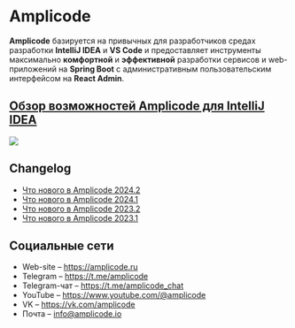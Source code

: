 # Amplicode

**Amplicode** базируется на привычных для разработчиков средах разработки **IntelliJ IDEA** и **VS Code** и предоставляет инструменты максимально **комфортной** и **эффективной** разработки сервисов и web-приложений на **Spring Boot** с административным пользовательским интерфейсом на **React Admin**.

## [Обзор возможностей Amplicode для IntelliJ IDEA](http://www.youtube.com/watch?v=7vIX8vbT3kM)
[![](https://i3.ytimg.com/vi/7vIX8vbT3kM/maxresdefault.jpg)](http://www.youtube.com/watch?v=7vIX8vbT3kM)

## Changelog

* [Что нового в Amplicode 2024.2](releases/2024.2.md)
* [Что нового в Amplicode 2024.1](releases/2024.1.md)
* [Что нового в Amplicode 2023.2](releases/2023.2.md)
* [Что нового в Amplicode 2023.1](releases/2023.1.md)

## Социальные сети

* Web-site – https://amplicode.ru
* Telegram – https://t.me/amplicode
* Telegram-чат – https://t.me/amplicode_chat
* YouTube – https://www.youtube.com/@amplicode
* VK – https://vk.com/amplicode
* Почта – info@amplicode.io
